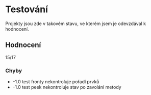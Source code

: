 # Testování

Projekty jsou zde v takovém stavu, ve kterém jsem je odevzdával k hodnocení.

## Hodnocení

15/17

### Chyby
 * -1.0 test fronty nekontroluje pořadí prvků
 * -1.0 test peek nekontroluje stav po zavolání metody

